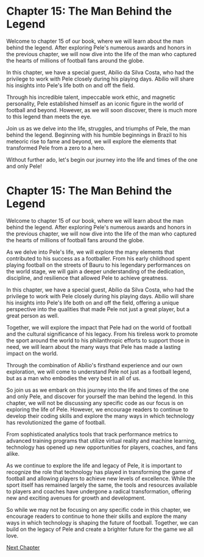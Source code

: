 # Chapter 15: The Man Behind the Legend

Welcome to chapter 15 of our book, where we will learn about the man behind the legend. After exploring Pele's numerous awards and honors in the previous chapter, we will now dive into the life of the man who captured the hearts of millions of football fans around the globe.

In this chapter, we have a special guest, Abílio da Silva Costa, who had the privilege to work with Pele closely during his playing days. Abílio will share his insights into Pele's life both on and off the field.

Through his incredible talent, impeccable work ethic, and magnetic personality, Pele established himself as an iconic figure in the world of football and beyond. However, as we will soon discover, there is much more to this legend than meets the eye.

Join us as we delve into the life, struggles, and triumphs of Pele, the man behind the legend. Beginning with his humble beginnings in Brazil to his meteoric rise to fame and beyond, we will explore the elements that transformed Pele from a zero to a hero.

Without further ado, let's begin our journey into the life and times of the one and only Pele!
# Chapter 15: The Man Behind the Legend

Welcome to chapter 15 of our book, where we will learn about the man behind the legend. After exploring Pele's numerous awards and honors in the previous chapter, we will now dive into the life of the man who captured the hearts of millions of football fans around the globe.

As we delve into Pele's life, we will explore the many elements that contributed to his success as a footballer. From his early childhood spent playing football on the streets of Bauru to his legendary performances on the world stage, we will gain a deeper understanding of the dedication, discipline, and resilience that allowed Pele to achieve greatness.

In this chapter, we have a special guest, Abílio da Silva Costa, who had the privilege to work with Pele closely during his playing days. Abílio will share his insights into Pele's life both on and off the field, offering a unique perspective into the qualities that made Pele not just a great player, but a great person as well.

Together, we will explore the impact that Pele had on the world of football and the cultural significance of his legacy. From his tireless work to promote the sport around the world to his philanthropic efforts to support those in need, we will learn about the many ways that Pele has made a lasting impact on the world.

Through the combination of Abílio's firsthand experience and our own exploration, we will come to understand Pele not just as a football legend, but as a man who embodies the very best in all of us.

So join us as we embark on this journey into the life and times of the one and only Pele, and discover for yourself the man behind the legend.
In this chapter, we will not be discussing any specific code as our focus is on exploring the life of Pele. However, we encourage readers to continue to develop their coding skills and explore the many ways in which technology has revolutionized the game of football.

From sophisticated analytics tools that track performance metrics to advanced training programs that utilize virtual reality and machine learning, technology has opened up new opportunities for players, coaches, and fans alike.

As we continue to explore the life and legacy of Pele, it is important to recognize the role that technology has played in transforming the game of football and allowing players to achieve new levels of excellence. While the sport itself has remained largely the same, the tools and resources available to players and coaches have undergone a radical transformation, offering new and exciting avenues for growth and development.

So while we may not be focusing on any specific code in this chapter, we encourage readers to continue to hone their skills and explore the many ways in which technology is shaping the future of football. Together, we can build on the legacy of Pele and create a brighter future for the game we all love.


[Next Chapter](16_Chapter16.md)